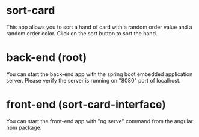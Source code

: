 # sort-card
This app allows you to sort a hand of card with a random order value and a random order color.
Click on the sort button to sort the hand.

# back-end (root)
You can start the back-end app with the spring boot embedded application server. 
Please verify the server is running on "8080" port of localhost.

# front-end (sort-card-interface)
You can start the front-end app with "ng serve" command from the angular npm package.

